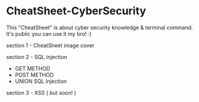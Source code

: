 # CheatSheet-CyberSecurity
This "CheatSheet" is about cyber security knowledge &amp; terminal command. It's public you can use it my bro! :)


section 1 - CheatSheet image cover

section 2 - SQL injection
  - GET METHOD
  - POST METHOD
  - UNION SQL injection

section 3 - XSS ( but soon! )
